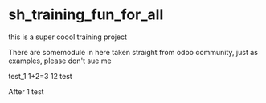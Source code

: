 # sh_training_fun_for_all
this is a super coool training project 

There are somemodule in here taken straight from odoo community, just as examples, please don't sue me

test_1
1+2=3
12
test

After 1 test
